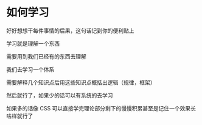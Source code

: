 # 如何学习

好好想想干每件事情的后果，这句话记到你的便利贴上

学习就是理解一个东西

需要用到我们已经有的东西去理解

我们去学习一个体系

需要解释几个知识点后用这些知识点概括出逻辑（规律，框架）

然后就行了，如果少的话可以有系统的去学习

如果多的话像 CSS 可以直接学完理论部分剩下的慢慢积累甚至是记住一个效果长啥样就行了